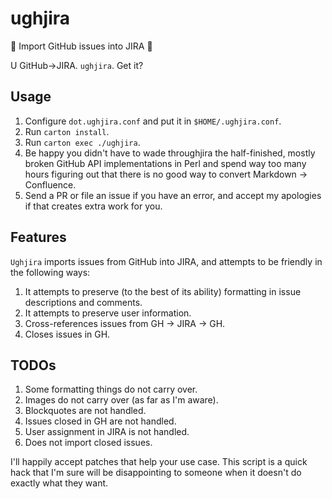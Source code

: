 # ughjira

:hankey: Import GitHub issues into JIRA :hankey:

U GitHub->JIRA. `ughjira`. Get it?

## Usage

 1. Configure `dot.ughjira.conf` and put it in `$HOME/.ughjira.conf`.
 2. Run `carton install`.
 3. Run `carton exec ./ughjira`.
 4. Be happy you didn't have to wade throughjira the half-finished, mostly broken
    GitHub API implementations in Perl and spend way too many hours figuring
    out that there is no good way to convert Markdown -> Confluence.
 5. Send a PR or file an issue if you have an error, and accept my apologies if
    that creates extra work for you.

## Features

`Ughjira` imports issues from GitHub into JIRA, and attempts to be friendly in the
following ways:

 1. It attempts to preserve (to the best of its ability) formatting in issue
    descriptions and comments.
 2. It attempts to preserve user information.
 3. Cross-references issues from GH -> JIRA -> GH.
 4. Closes issues in GH.

## TODOs

 1. Some formatting things do not carry over.
 2. Images do not carry over (as far as I'm aware).
 3. Blockquotes are not handled.
 4. Issues closed in GH are not handled.
 5. User assignment in JIRA is not handled.
 6. Does not import closed issues.

I'll happily accept patches that help your use case. This script is a quick
hack that I'm sure will be disappointing to someone when it doesn't do 
exactly what they want.
